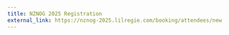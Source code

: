 ```yaml
---
title: NZNOG 2025 Registration
external_link: https://nznog-2025.lilregie.com/booking/attendees/new
---
```

